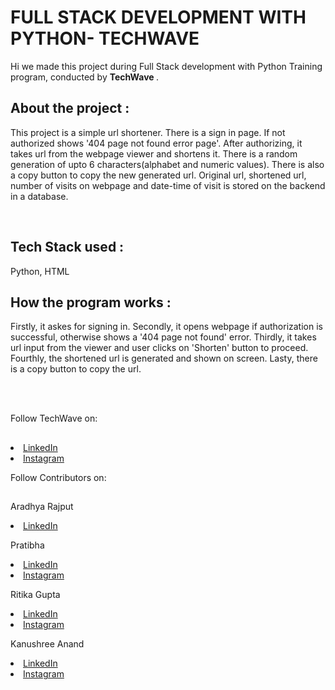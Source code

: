 # FULL STACK DEVELOPMENT WITH PYTHON- TECHWAVE 
Hi we made this project during Full Stack development with Python Training program, conducted by <b> TechWave </b>.

## About the project :
This project is a simple url shortener. There is a sign in page. If not authorized shows '404 page not found error page'. After authorizing, it takes url 
from the webpage viewer and shortens it. There is a random generation of upto 6 characters(alphabet and numeric values). There is also a copy button to copy the new generated url. Original url, shortened url, number of visits on webpage and date-time of visit is stored on the backend in a database.

<br>

## Tech Stack used :
Python,
HTML

## How the program works :
Firstly, it askes for signing in.
Secondly, it opens webpage if authorization is successful, otherwise shows a '404 page not found' error.
Thirdly, it takes url input from the viewer and user clicks on 'Shorten' button to proceed.
Fourthly, the shortened url is generated and shown on screen.
Lasty, there is a copy button to copy the url.
</br>

</br>
</br>

Follow TechWave on: 
##
<li><a href="https://www.linkedin.com/company/techwave-courses/">LinkedIn</a>
<li><a href="https://www.instagram.com/techwave.courses/">Instagram</a>

Follow Contributors on:
##

Aradhya Rajput
<li><a href="https://www.linkedin.com/in/aradhya-41364121a">LinkedIn</a>

Pratibha
<li><a href="https://www.linkedin.com/in/pratibha-k-b233a9237">LinkedIn</a>
<li><a href="https://www.instagram.com/provita3416/"> Instagram</a>

Ritika Gupta
<li><a href="https://www.linkedin.com/in/ritika-gupta-10507122a/">LinkedIn</a>
<li><a href="https://www.instagram.com/ritika_1302/?hl=en"> Instagram</a>

Kanushree Anand
<li><a href="https://www.linkedin.com/in/kanushree-anand-21b03523b/">LinkedIn</a>
<li><a href="https://www.instagram.com/kanushreeanand/"> Instagram</a>

